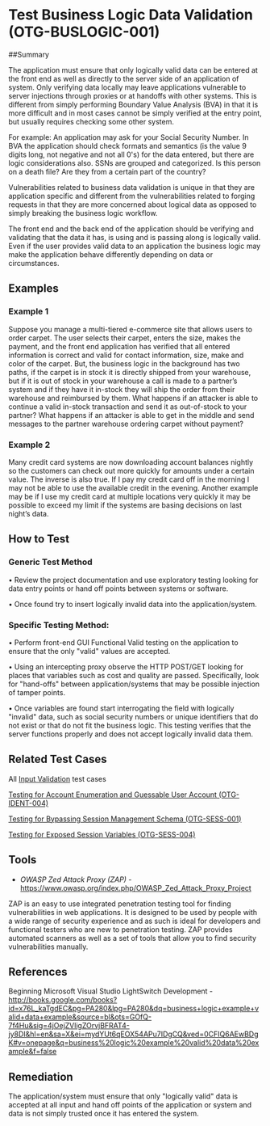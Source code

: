 # Test Business Logic Data Validation (OTG-BUSLOGIC-001)

##Summary

The application must ensure that only logically valid data can be entered at the front end as well as directly to the server side of an application of system. Only verifying data locally may leave applications vulnerable to server injections through proxies or at handoffs with other systems. This is different from simply performing Boundary Value Analysis (BVA) in that it is more difficult and in most cases cannot be simply verified at the entry point, but usually requires checking some other system.


For example: An application may ask for your Social Security Number. In BVA the application should check formats and semantics (is the value 9 digits long, not negative and not all 0's) for the data entered, but there are logic considerations also. SSNs are grouped and categorized. Is this person on a death file? Are they from a certain part of the country?


Vulnerabilities related to business data validation is unique in that they are application specific and different from the vulnerabilities related to forging requests in that they are more concerned about logical data as opposed to simply breaking the business logic workflow.


The front end and the back end of the application should be verifying and validating that the data it has, is using and is passing along is logically valid. Even if the user provides valid data to an application the business logic may make the application behave differently depending on data or circumstances.


## Examples

### Example 1

Suppose you manage a multi-tiered e-commerce site that allows users to order carpet. The user selects their carpet, enters the size, makes the payment, and the front end application has verified that all entered information is correct and valid for contact information, size, make and color of the carpet. But, the business logic in the background has two paths, if the carpet is in stock it is directly shipped from your warehouse, but if it is out of stock in your warehouse a call is made to a partner’s system and if they have it in-stock they will ship the order from their warehouse and reimbursed by them. What happens if an attacker is able to continue a valid in-stock transaction and send it as out-of-stock to your partner? What happens if an attacker is able to get in the middle and send messages to the partner warehouse ordering carpet without payment?


### Example 2

Many credit card systems are now downloading account balances nightly so the customers can check out more quickly for amounts under a certain value. The inverse is also true. If I pay my credit card off in the morning I may not be able to use the available credit in the evening. Another example may be if I use my credit card at multiple locations very quickly it may be possible to exceed my limit if the systems are basing decisions on last night’s data.


## How to Test

### Generic Test Method

• Review the project documentation and use exploratory testing looking for data entry points or hand off points between systems or software.

• Once found try to insert logically invalid data into the application/system.


### Specific Testing Method:

•	Perform front-end GUI Functional Valid testing on the application to ensure that the only "valid" values are accepted.

•	Using an intercepting proxy observe the HTTP POST/GET looking for places that variables such as cost and quality are passed. Specifically, look for "hand-offs" between application/systems that may be possible injection of tamper points.

•	Once variables are found start interrogating the field with logically "invalid" data, such as social security numbers or unique identifiers that do not exist or that do not fit the business logic. This testing verifies that the server functions properly and does not accept logically invalid data them.


## Related Test Cases

All [Input Validation](https://www.owasp.org/index.php/Testing_for_Input_Validation) test cases

[Testing for Account Enumeration and Guessable User Account (OTG-IDENT-004)](https://www.owasp.org/index.php/Testing_for_Account_Enumeration_and_Guessable_User_Account_%28OTG-IDENT-004%29)

[Testing for Bypassing Session Management Schema (OTG-SESS-001)](https://www.owasp.org/index.php/Testing_for_Session_Management_Schema_%28OTG-SESS-001%29)

[Testing for Exposed Session Variables  (OTG-SESS-004)](https://www.owasp.org/index.php/Testing_for_Exposed_Session_Variables_%28OTG-SESS-004%29)


## Tools

* *OWASP Zed Attack Proxy (ZAP)* - https://www.owasp.org/index.php/OWASP_Zed_Attack_Proxy_Project

ZAP is an easy to use integrated penetration testing tool for finding vulnerabilities in web applications. It is designed to be used by people with a wide range of security experience and as such is ideal for developers and functional testers who are new to penetration testing. ZAP provides automated scanners as well as a set of tools that allow you to find security vulnerabilities manually.


## References

Beginning Microsoft Visual Studio LightSwitch Development - http://books.google.com/books?id=x76L_kaTgdEC&pg=PA280&lpg=PA280&dq=business+logic+example+valid+data+example&source=bl&ots=GOfQ-7f4Hu&sig=4jOejZVligZOrvjBFRAT4-jy8DI&hl=en&sa=X&ei=mydYUt6qEOX54APu7IDgCQ&ved=0CFIQ6AEwBDgK#v=onepage&q=business%20logic%20example%20valid%20data%20example&f=false


## Remediation

The application/system must ensure that only "logically valid" data is accepted at all input and hand off points of the application or system and data is not simply trusted once it has entered the system.
